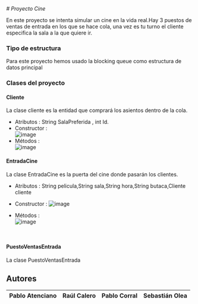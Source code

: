 <em> # Proyecto Cine </em>

En este proyecto se intenta simular un cine en la vida real.Hay 3 puestos de ventas de entrada en los que se hace cola, una vez es tu turno el cliente especifica la sala a la que quiere ir.


### Tipo de estructura 
Para este proyecto hemos usado la blocking queue como estructura de datos principal

### Clases del proyecto 
  
#### Cliente
La clase cliente es la entidad que comprará los asientos dentro de la cola.
* Atributos : String SalaPreferida , int Id. <br>
* Constructor : <br>![image](https://github.com/pabloaten/cine-proyecto/assets/127136385/ca77f5f6-987e-4de8-8ead-d8e91d4119cc)    <br>
* Métodos : <br>
   ![image](https://github.com/pabloaten/cine-proyecto/assets/127136385/f661cc3f-131c-4add-9f65-d7d172631d16)
    <br>

#### EntradaCine 
La clase EntradaCine es la puerta del cine donde pasarán los clientes.
* Atributos : String pelicula,String sala,String hora,String butaca,Cliente cliente <br>
* Constructor : ![image](https://github.com/pabloaten/cine-proyecto/assets/127136385/7a6a8212-9b96-4135-b7f0-a3e2ee022438)<br>

* Métodos :    <br> ![image](https://github.com/pabloaten/cine-proyecto/assets/127136385/de1ecf41-4965-4c66-98fd-d5510b420f83)
<br>

#### PuestoVentasEntrada 
La clase PuestoVentasEntrada

## Autores
| Pablo Atenciano| Raúl Calero |  Pablo Corral| Sebastián Olea |
| :---: | :---: | :---: | :---: | 

